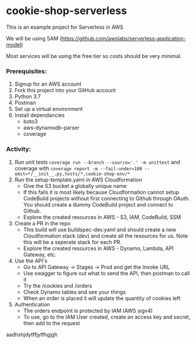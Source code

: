 cookie-shop-serverless
======================

This is an example project for Serverless in AWS

We will be using SAM (https://github.com/awslabs/serverless-application-model)

Most services will be using the free tier so costs should be very minimal.


### Prerequisites:
1. Signup for an AWS account
1. Fork this project into your GitHub account
1. Python 3.7
1. Postman
1. Set up a virtual environment
1. Install dependancies
    * boto3
    * aws-dynamodb-parser
    * coverage


### Activity:

1. Run unit tests `coverage run --branch --source='.' -m unittest` and coverage with `coverage report -m --fail-under=100 --omit=*/__init__.py,tests/*,cookie-shop-env/*` 
1. Run the setup-template.yaml in AWS Cloudformation
    * Give the S3 bucket a globally unique name
    * If this fails it is most likely because Cloudformation cannot setup CodeBuild projects without first connecting to Github through OAuth. You should create a dummy CodeBuild project and connect to Github.
    * Explore the created resources in AWS - S3, IAM, CodeBuild, SSM
1. Create a PR in the repo
    * This build will use buildspec-dev.yaml and should create a new Cloudformation stack (dev) and create all the resources for us.  Note this will be a seperate stack for each PR.
    * Explore the created resources in AWS - Dynamo, Lambda, API Gateway, etc.
1. Use the API's
    * Go to API Gateway -> Stages -> Prod and get the Invoke URL
    * Use swagger to figure out what to send the API, then postman to call it
    * Try the /cookies and /orders
    * Check Dynamo tables and see your things
    * When an order is placed it will update the quantity of cookies left
1. Authentication
    * The orders endpoint is protected by IAM (AWS sigv4)
    * To use, go to the IAM User created, create an access key and secret, then add to the request

aadhshjdytffjytfhgjgh